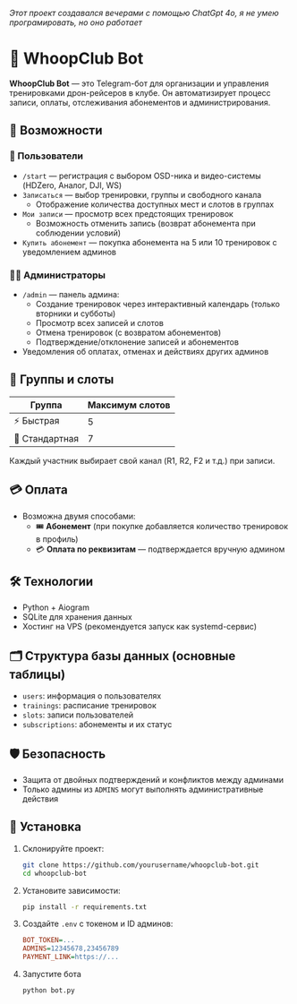 *Этот проект создавался вечерами с помощью ChatGpt 4o, я не умею програмировать, но оно работает*
# 🤖 WhoopClub Bot

**WhoopClub Bot** — это Telegram-бот для организации и управления тренировками дрон-рейсеров в клубе. Он автоматизирует процесс записи, оплаты, отслеживания абонементов и администрирования.

## 🚀 Возможности

### 👥 Пользователи
- `/start` — регистрация с выбором OSD-ника и видео-системы (HDZero, Аналог, DJI, WS)
- `Записаться` — выбор тренировки, группы и свободного канала
  - Отображение количества доступных мест и слотов в группах
- `Мои записи` — просмотр всех предстоящих тренировок
  - Возможность отменить запись (возврат абонемента при соблюдении условий)
- `Купить абонемент` — покупка абонемента на 5 или 10 тренировок с уведомлением админов

### 👨‍✈️ Администраторы
- `/admin` — панель админа:
  - Создание тренировок через интерактивный календарь (только вторники и субботы)
  - Просмотр всех записей и слотов
  - Отмена тренировок (с возвратом абонементов)
  - Подтверждение/отклонение записей и абонементов
- Уведомления об оплатах, отменах и действиях других админов

## 📆 Группы и слоты

| Группа         | Максимум слотов |
|----------------|-----------------|
| ⚡ Быстрая      | 5               |
| 🏁 Стандартная  | 7               |

Каждый участник выбирает свой канал (R1, R2, F2 и т.д.) при записи.

## 💳 Оплата
- Возможна двумя способами:
  - 🎟 **Абонемент** (при покупке добавляется количество тренировок в профиль)
  - 💳 **Оплата по реквизитам** — подтверждается вручную админом

## 🛠️ Технологии
- Python + Aiogram
- SQLite для хранения данных
- Хостинг на VPS (рекомендуется запуск как systemd-сервис)

## 🗂️ Структура базы данных (основные таблицы)
- `users`: информация о пользователях
- `trainings`: расписание тренировок
- `slots`: записи пользователей
- `subscriptions`: абонементы и их статус

## 🛡️ Безопасность
- Защита от двойных подтверждений и конфликтов между админами
- Только админы из `ADMINS` могут выполнять административные действия

## 📌 Установка
1. Склонируйте проект:
   ```bash
   git clone https://github.com/yourusername/whoopclub-bot.git
   cd whoopclub-bot
   ```
2. Установите зависимости:
    ```bash
    pip install -r requirements.txt
    ```
3. Создайте `.env` с токеном и ID админов:
    ```ini
    BOT_TOKEN=...
    ADMINS=12345678,23456789
    PAYMENT_LINK=https://...
    ```
4. Запустите бота
    ```bash
    python bot.py
    ```
